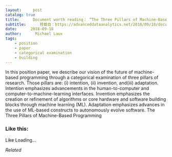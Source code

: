 ```yaml
---
layout:     post
catalog: true
title:      Document worth reading： “The Three Pillars of Machine-Based Programming”
subtitle:      转载自：https://advanceddataanalytics.net/2018/09/18/document-worth-reading-the-three-pillars-of-machine-based-programming/
date:      2018-09-18
author:      Michael Laux
tags:
    - position
    - paper
    - categorical examination
    - building
---
```


In this position paper, we describe our vision of the future of machine-based programming through a categorical examination of three pillars of research. Those pillars are: (i) intention, (ii) invention, and(iii) adaptation. Intention emphasizes advancements in the human-to-computer and computer-to-machine-learning interfaces. Invention emphasizes the creation or refinement of algorithms or core hardware and software building blocks through machine learning (ML). Adaptation emphasizes advances in the use of ML-based constructs to autonomously evolve software. The Three Pillars of Machine-Based Programming





### Like this:

Like Loading...


*Related*

